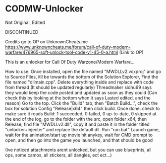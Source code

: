 # CODMW-Unlocker
Not Original, Edited

DISCONTINUED

Credits go to OP on UnknownCheats.me
https://www.unknowncheats.me/forum/call-of-duty-modern-warfare/476965-soft-unlock-tool-code-v1-45-0-a.html   (Link to OP)

This is an unlocker for Call Of Duty Warzone/Modern Warfare...

How to use:
Once installed, open the file named "MWDLLv2.vcxproj" and go to Source Files, itll be towards the bottom of the Solution Explorer, Find the file named "dllmain.cpp". Delete everything inside and replace with code from thread (It should be updated regularly)
Threadmaker sidhu69 says they would keep the code posted and updated as soon as they could (Can check this by looking at the bottom when it says Lasted edited, and the reason)
Go to the top. Click the "Build" tab, then "Batch Build...", check the box for solution Config "Release|x64" then click build.
Once done. check to make sure it reads 
Build: 1 succeeded, 0 failed, 0 up-to-date, 0 skipped 
at the end of the log, go to the folder with the src, open folder x64, then Release, find file "MWDLLv2.dll", copy it and paste it in the folder titled "unlocker+injecter" and replace the default dll. 
Run "run.bat" 
Launch game, 
wait for the animation/start up movie
hit anykey, wait for CMD prompt to open, and then go into the game you launched, and that should be good 

(Ive noticed attachments arent unlocked, but you can use blueprints, all ops, some camos, all stickers, all dangles, ect ect...)
